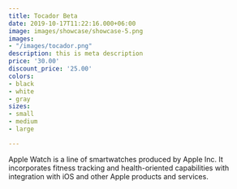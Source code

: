 ```yaml
---
title: Tocador Beta
date: 2019-10-17T11:22:16.000+06:00
image: images/showcase/showcase-5.png
images:
- "/images/tocador.png"
description: this is meta description
price: '30.00'
discount_price: '25.00'
colors:
- black
- white
- gray
sizes:
- small
- medium
- large

---
```

Apple Watch is a line of smartwatches produced by Apple Inc. It incorporates fitness tracking and health-oriented capabilities with integration with iOS and other Apple products and services.